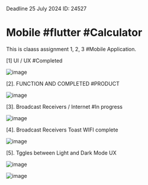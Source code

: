 Deadline 25 July 2024
ID: 24527
# Mobile  #flutter  #Calculator
This is claass assignment 1, 2, 3 #Mobile Application.

[1] UI / UX  #Completed

![image](https://github.com/Deodate/mobile/assets/13644752/1de95f6b-f553-4720-a0b0-e612d54e0b9d)

[2]. FUNCTION AND COMPLETED #PRODUCT 

![image](https://github.com/Deodate/mobile/assets/13644752/5887350c-9caf-4f79-bab5-e23188bfa8d5)

[3]. Broadcast Receivers / Internet #In progress

![image](https://github.com/Deodate/mobile/assets/13644752/159328d4-75fa-4274-8869-f255902f965c)

[4]. Broadcast Receivers Toast WIFI complete

![image](https://github.com/Deodate/mobile/assets/13644752/3d088c85-6b05-4ba0-ba12-2f13dad07f48)

[5]. Tggles between Light and Dark Mode UX

![image](https://github.com/Deodate/mobile/assets/13644752/4a1a773e-8ba0-488e-9ed1-c5cf95a484e5)

![image](https://github.com/Deodate/mobile/assets/13644752/15104cae-7748-46f0-8ca8-848686f95ca4)







